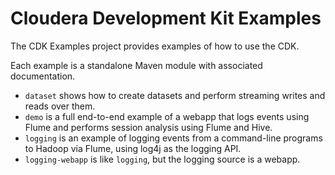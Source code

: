 # Cloudera Development Kit Examples

The CDK Examples project provides examples of how to use the CDK.

Each example is a standalone Maven module with associated documentation.

* `dataset` shows how to create datasets and perform streaming writes and reads over them.
* `demo` is a full end-to-end example of a webapp that logs events using Flume and performs session analysis using Flume and Hive.
* `logging` is an example of logging events from a command-line programs to Hadoop via Flume, using log4j as the logging API.
* `logging-webapp` is like `logging`, but the logging source is a webapp.
